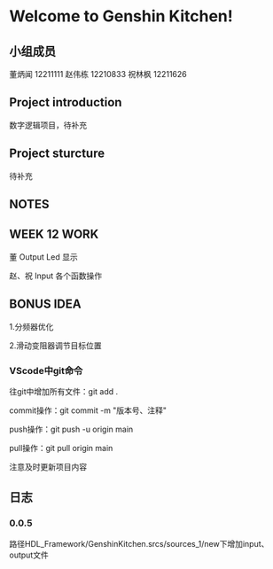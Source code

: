 
# Welcome to Genshin Kitchen!

## 小组成员

董炳闻 12211111
赵伟栋 12210833
祝林枫 12211626

## Project introduction

数字逻辑项目，待补充

## Project sturcture

待补充

## NOTES

## WEEK 12 WORK

董 Output Led 显示

赵、祝 Input 各个函数操作

## BONUS IDEA

1.分频器优化

2.滑动变阻器调节目标位置

### VScode中git命令

往git中增加所有文件：git add .

commit操作：git commit -m "版本号、注释"

push操作：git push -u origin main

pull操作：git pull origin main

注意及时更新项目内容

## 日志

### 0.0.5

路径HDL_Framework/GenshinKitchen.srcs/sources_1/new下增加input、output文件
